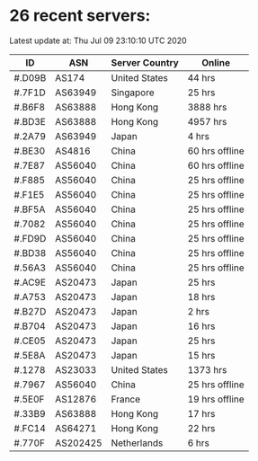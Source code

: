 # 26 recent servers:

Latest update at: Thu Jul 09 23:10:10 UTC 2020

| ID | ASN | Server Country | Online |
| -- | --- | -------------- | ------ |
| #.D09B | AS174 | United States | 44 hrs |
| #.7F1D | AS63949 | Singapore | 25 hrs |
| #.B6F8 | AS63888 | Hong Kong | 3888 hrs |
| #.BD3E | AS63888 | Hong Kong | 4957 hrs |
| #.2A79 | AS63949 | Japan | 4 hrs |
| #.BE30 | AS4816 | China | 60 hrs offline |
| #.7E87 | AS56040 | China | 60 hrs offline |
| #.F885 | AS56040 | China | 25 hrs offline |
| #.F1E5 | AS56040 | China | 25 hrs offline |
| #.BF5A | AS56040 | China | 25 hrs offline |
| #.7082 | AS56040 | China | 25 hrs offline |
| #.FD9D | AS56040 | China | 25 hrs offline |
| #.BD38 | AS56040 | China | 25 hrs offline |
| #.56A3 | AS56040 | China | 25 hrs offline |
| #.AC9E | AS20473 | Japan | 25 hrs |
| #.A753 | AS20473 | Japan | 18 hrs |
| #.B27D | AS20473 | Japan | 2 hrs |
| #.B704 | AS20473 | Japan | 16 hrs |
| #.CE05 | AS20473 | Japan | 25 hrs |
| #.5E8A | AS20473 | Japan | 15 hrs |
| #.1278 | AS23033 | United States | 1373 hrs |
| #.7967 | AS56040 | China | 25 hrs offline |
| #.5E0F | AS12876 | France | 19 hrs offline |
| #.33B9 | AS63888 | Hong Kong | 17 hrs |
| #.FC14 | AS64271 | Hong Kong | 22 hrs |
| #.770F | AS202425 | Netherlands | 6 hrs |

